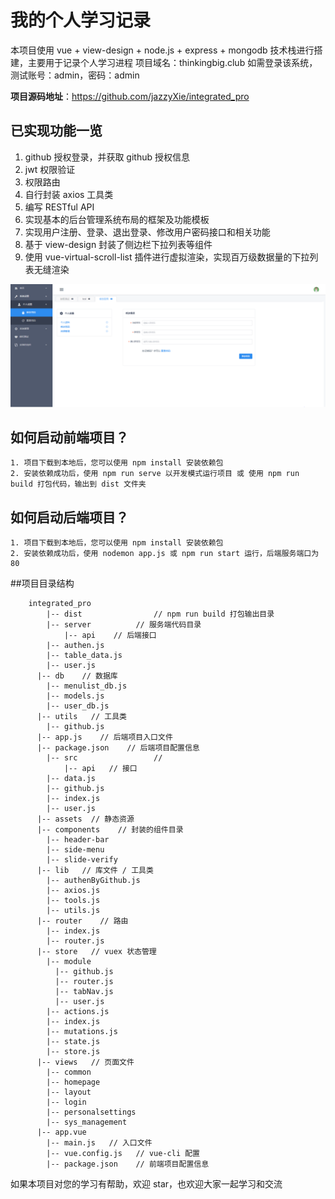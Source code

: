 # 我的个人学习记录

本项目使用 vue + view-design + node.js + express + mongodb 技术栈进行搭建，主要用于记录个人学习进程
项目域名：thinkingbig.club
如需登录该系统，测试账号：admin，密码：admin

**项目源码地址**：<https://github.com/jazzyXie/integrated_pro>

## 已实现功能一览

1. github 授权登录，并获取 github 授权信息
2. jwt 权限验证
3. 权限路由
4. 自行封装 axios 工具类
5. 编写 RESTful API
6. 实现基本的后台管理系统布局的框架及功能模板
7. 实现用户注册、登录、退出登录、修改用户密码接口和相关功能
8. 基于 view-design 封装了侧边栏下拉列表等组件
9. 使用 vue-virtual-scroll-list 插件进行虚拟渲染，实现百万级数据量的下拉列表无缝渲染

![后台系统截图](./public/screenshot.png)

## 如何启动前端项目？

```
1. 项目下载到本地后，您可以使用 npm install 安装依赖包
2. 安装依赖成功后，使用 npm run serve 以开发模式运行项目 或 使用 npm run build 打包代码，输出到 dist 文件夹
```

## 如何启动后端项目？

```
1. 项目下载到本地后，您可以使用 npm install 安装依赖包
2. 安装依赖成功后，使用 nodemon app.js 或 npm run start 运行，后端服务端口为 80
```

##项目目录结构

```
	integrated_pro
		|-- dist	   			// npm run build 打包输出目录
		|-- server          // 服务端代码目录
			|-- api    // 后端接口
        |-- authen.js
        |-- table_data.js
        |-- user.js
      |-- db    // 数据库
        |-- menulist_db.js
        |-- models.js
        |-- user_db.js
      |-- utils   // 工具类
        |-- github.js
      |-- app.js    // 后端项目入口文件
      |-- package.json    // 后端项目配置信息
		|-- src     			//
			|-- api   // 接口
        |-- data.js
        |-- github.js
        |-- index.js
        |-- user.js
      |-- assets  // 静态资源
      |-- components    // 封装的组件目录
        |-- header-bar
        |-- side-menu
        |-- slide-verify
      |-- lib   // 库文件 / 工具类
        |-- authenByGithub.js
        |-- axios.js
        |-- tools.js
        |-- utils.js
      |-- router    // 路由
        |-- index.js
        |-- router.js
      |-- store   // vuex 状态管理
        |-- module
          |-- github.js
          |-- router.js
          |-- tabNav.js
          |-- user.js
        |-- actions.js
        |-- index.js
        |-- mutations.js
        |-- state.js
        |-- store.js
      |-- views   // 页面文件
        |-- common
        |-- homepage
        |-- layout
        |-- login
        |-- personalsettings
        |-- sys_management
      |-- app.vue
		|-- main.js   // 入口文件
		|-- vue.config.js   // vue-cli 配置
		|-- package.json    // 前端项目配置信息
```

如果本项目对您的学习有帮助，欢迎 star，也欢迎大家一起学习和交流
